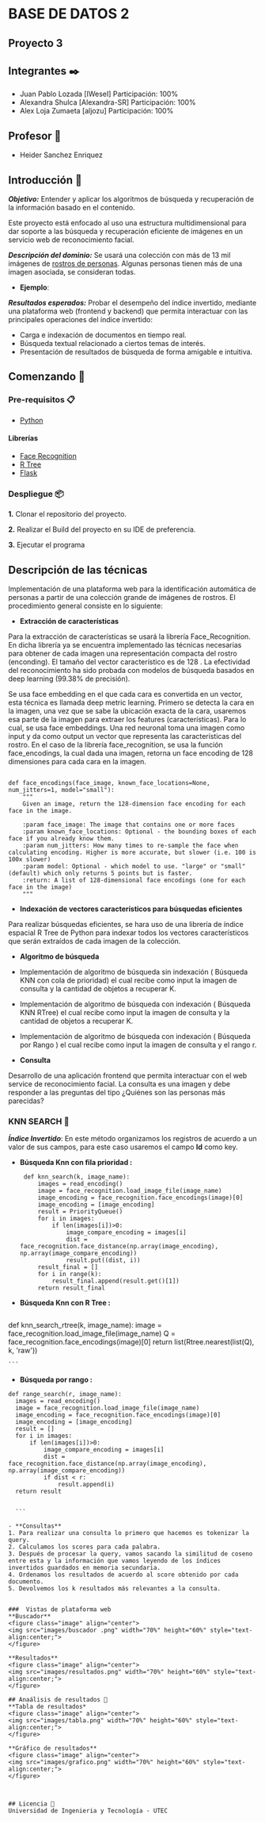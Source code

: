 # BASE DE DATOS 2 
## Proyecto 3

## Integrantes ✒️

- Juan Pablo Lozada [IWeseI] Participación: 100%
- Alexandra Shulca [Alexandra-SR] Participación: 100%
- Alex Loja Zumaeta [aljozu] Participación: 100%

## Profesor 🦾

- Heider Sanchez Enriquez


## Introducción :dart:

**_Objetivo:_**  Entender y aplicar los algoritmos de búsqueda y recuperación de la información basado en el contenido.   
 
Este proyecto está enfocado al uso una estructura multidimensional para dar soporte a las búsqueda y 
recuperación eficiente de imágenes en un servicio web de reconocimiento facial. 

**_Descripción del dominio:_** Se  usará  una  colección con  más  de  13  mil  imágenes  de  [rostros  de  personas](http://vis-www.cs.umass.edu/lfw/). Algunas  personas  tienen  más  de  una  imagen  asociada, se consideran todas.  


- **Ejemplo**:



**_Resultados esperados:_** 
Probar  el  desempeño  del  índice  invertido,  mediante una plataforma web (frontend y backend)  que permita interactuar con las principales operaciones del índice invertido:  
- Carga e indexación de documentos en tiempo real. 
- Búsqueda textual relacionado a ciertos temas de interés. 
- Presentación de resultados de búsqueda de forma amigable e intuitiva.  

## Comenzando 🚀

### Pre-requisitos 📋
* [Python](https://www.python.org/downloads/) 
#### Librerías
* [Face Recognition](https://github.com/ageitgey/face_recognition)
* [R Tree](https://rtree.readthedocs.io/en/latest/)
* [Flask](https://flask.palletsprojects.com/en/2.0.x/)


### Despliegue 📦

**1.** Clonar el repositorio del proyecto.

**2.** Realizar el Build del proyecto en su IDE de preferencia.

**3.** Ejecutar el programa


## Descripción de las técnicas 

Implementación de una plataforma web  para  la  identificación  automática  de  personas  a  partir  de  una colección grande de imágenes de rostros. 
El procedimiento general consiste en lo siguiente: 

- **Extracción de características**

Para la extracción de características se usará la librería Face_Recognition. En dicha librería ya se encuentra implementado las técnicas necesarias para obtener de cada imagen una representación  compacta  del  rostro  (enconding).  El  tamaño  del  vector característico es de 128 . La efectividad del reconocimiento ha sido probada 
con modelos de búsqueda basados en deep learning (99.38% de precisión).

Se usa face embedding en el que cada cara es convertida en un vector, esta técnica es llamada deep metric learning.
Primero se detecta la cara en la imagen, una vez que se sabe la ubicación exacta de la cara, usaremos esa parte de la imagen para extraer los features (características).  Para lo cual, se usa face embeddings.  Una red neuronal toma una imagen como input y da como output un vector que representa las características del rostro.
En el caso de la librería face_recognition, se usa la función face_encodings, la cual dada una imagen, retorna un face encoding de 128 dimensiones para cada cara en la imagen. 

```

def face_encodings(face_image, known_face_locations=None, num_jitters=1, model="small"):
    """
    Given an image, return the 128-dimension face encoding for each face in the image.

    :param face_image: The image that contains one or more faces
    :param known_face_locations: Optional - the bounding boxes of each face if you already know them.
    :param num_jitters: How many times to re-sample the face when calculating encoding. Higher is more accurate, but slower (i.e. 100 is 100x slower)
    :param model: Optional - which model to use. "large" or "small" (default) which only returns 5 points but is faster.
    :return: A list of 128-dimensional face encodings (one for each face in the image)
    """
```



- **Indexación de vectores característicos para búsquedas eficientes**

Para realizar búsquedas eficientes, se hara uso de una librería de índice espacial R Tree de Python para indexar todos 
los vectores característicos que serán extraídos de cada imagen de la colección.  
 
- **Algoritmo de búsqueda**

- Implementación de algoritmo de búsqueda sin indexación ( Búsqueda KNN con cola de prioridad)  el cual recibe como input la imagen de 
consulta y la cantidad de objetos a recuperar K.

- Implementación de algoritmo de búsqueda con indexación ( Búsqueda KNN RTree)  el cual recibe como input la imagen de 
consulta y la cantidad de objetos a recuperar K.

- Implementación de  algoritmo de búsqueda con indexación ( Búsqueda por Rango )  el cual recibe como input la imagen de 
consulta y el rango r. 


- **Consulta** 

Desarrollo de una aplicación frontend que permita interactuar con el web service de 
reconocimiento  facial.    La  consulta  es  una  imagen   y 
debe  responder  a  las  preguntas  del  tipo  ¿Quiénes  son  las  personas  más  parecidas?


###  KNN SEARCH 💯

**_Índice Invertido_**: En este método organizamos los registros de acuerdo a un valor de sus campos, para este caso usaremos el campo **Id** como key.

- **Búsqueda Knn con fila prioridad :**

  ```
   def knn_search(k, image_name):
       images = read_encoding()
       image = face_recognition.load_image_file(image_name)
       image_encoding = face_recognition.face_encodings(image)[0]
       image_encoding = [image_encoding]
       result = PriorityQueue()
       for i in images:
           if len(images[i])>0:
               image_compare_encoding = images[i]
               dist = face_recognition.face_distance(np.array(image_encoding), np.array(image_compare_encoding))
               result.put((dist, i))
       result_final = []
       for i in range(k):
           result_final.append(result.get()[1])
       return result_final 
    ```
    
- **Búsqueda Knn con R Tree :**

  ```
def knn_search_rtree(k, image_name):
    image = face_recognition.load_image_file(image_name)
    Q = face_recognition.face_encodings(image)[0]
    return list(Rtree.nearest(list(Q), k, 'raw'))
    
    ```
    
    
 - **Búsqueda por rango :**

  ```
def range_search(r, image_name):
    images = read_encoding()
    image = face_recognition.load_image_file(image_name)
    image_encoding = face_recognition.face_encodings(image)[0]
    image_encoding = [image_encoding]
    result = []
    for i in images:
        if len(images[i])>0:
            image_compare_encoding = images[i]
            dist = face_recognition.face_distance(np.array(image_encoding), np.array(image_compare_encoding))
            if dist < r:
                result.append(i)
    return result

    
    ```
  
- **Consultas**
  1. Para realizar una consulta lo primero que hacemos es tokenizar la query.
  2. Calculamos los scores para cada palabra.
  3. Después de procesar la query, vamos sacando la similitud de coseno entre esta y la información que vamos leyendo de los índices invertidos guardados en memoria secundaria.
  4. Ordenamos los resultados de acuerdo al score obtenido por cada documento.
  5. Devolvemos los k resultados más relevantes a la consulta.


###  Vistas de plataforma web 
**Buscador**
<figure class="image" align="center">
  <img src="images/buscador .png" width="70%" height="60%" style="text-align:center;">
</figure>

**Resultados**
<figure class="image" align="center">
  <img src="images/resultados.png" width="70%" height="60%" style="text-align:center;">
</figure>

## Anaálisis de resultados 🚀
**Tabla de resultados*
<figure class="image" align="center">
  <img src="images/tabla.png" width="70%" height="60%" style="text-align:center;">
</figure>

**Gráfico de resultados**
<figure class="image" align="center">
  <img src="images/grafico.png" width="70%" height="60%" style="text-align:center;">
</figure>



## Licencia 📄
Universidad de Ingenieria y Tecnología - UTEC
  
